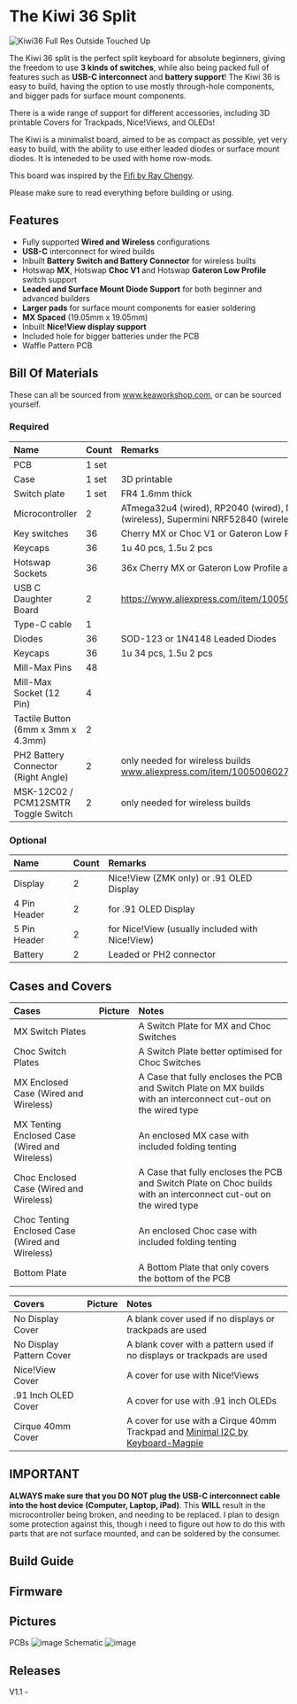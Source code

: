 # The Kiwi 36 Split

![Kiwi36 Full Res Outside Touched Up](https://github.com/user-attachments/assets/b3767477-0a5a-48e6-8ac1-671d68c05dcf)


The Kiwi 36 split is the perfect split keyboard for absolute beginners, giving the freedom to use **3 kinds of switches**, while also being packed full of features such as **USB-C interconnect** and **battery support**!
The Kiwi 36 is easy to build, having the option to use mostly through-hole components, and bigger pads for surface mount components. 

There is a wide range of support for different accessories, including 3D printable Covers for Trackpads, Nice!Views, and OLEDs!

The Kiwi is a minimalist board, aimed to be as compact as possible, yet very easy to build, with the ability to use either leaded diodes or surface mount diodes.
It is inteneded to be used with home row-mods.

This board was inspired by the [Fifi by Ray Chengy](https://github.com/raychengy/fifi_split_keeb).

Please make sure to read everything before building or using.

## Features
- Fully supported **Wired and Wireless** configurations
- **USB-C** interconnect for wired builds
- Inbuilt **Battery Switch and Battery Connector** for wireless builts
- Hotswap **MX**, Hotswap **Choc V1** and Hotswap **Gateron Low Profile** switch support
- **Leaded and Surface Mount Diode Support** for both beginner and advanced builders
- **Larger pads** for surface mount components for easier soldering
- **MX Spaced** (19.05mm x 19.05mm)
- Inbuilt **Nice!View display support**
- Included hole for bigger batteries under the PCB
- Waffle Pattern PCB

## Bill Of Materials

These can all be sourced from www.keaworkshop.com, or can be sourced yourself. 

### Required

| Name                          | Count   | Remarks                                                                                     |
|:------------------------------|:--------|:--------------------------------------------------------------------------------------------|
| PCB                           | 1 set   |                                                                                             |
| Case                          | 1 set   | 3D printable                                                                                            |
| Switch plate                  | 1 set   | FR4 1.6mm thick                                                                             |
| Microcontroller               | 2       | ATmega32u4 (wired), RP2040 (wired), Nice!Nano V2 (wireless), Supermini NRF52840 (wireless)  |
| Key switches                  | 36      | Cherry MX or Choc V1 or Gateron Low Profile                                                 |
| Keycaps                       | 36      | 1u 40 pcs, 1.5u 2 pcs                                                                       |
| Hotswap Sockets               | 36      | 36x Cherry MX or Gateron Low Profile and 36x Choc V1.                                     |
| USB C Daughter Board          | 2       | https://www.aliexpress.com/item/1005005187678366.html                                       |
| Type-C cable                  | 1       |                                                                                             |
| Diodes                        | 36      | SOD-123 or 1N4148 Leaded Diodes                                                             |
| Keycaps                       | 36      | 1u 34 pcs, 1.5u 2 pcs                                                                       |
| Mill-Max Pins                 | 48      |                                                                                             |
| Mill-Max Socket (12 Pin)      | 4       |                                                                                             |
| Tactile Button (6mm x 3mm x 4.3mm) | 2       |                                                                                             |
| PH2 Battery Connector (Right Angle) | 2       |  only needed for wireless builds www.aliexpress.com/item/1005006027334406.html                                               |
| MSK-12C02 / PCM12SMTR Toggle Switch | 2       |  only needed for wireless builds                                         |

### Optional

| Name                          | Count   | Remarks                                                                                     |
|:------------------------------|:--------|:--------------------------------------------------------------------------------------------|
| Display                       | 2       | Nice!View (ZMK only) or .91 OLED Display                                                               |
| 4 Pin Header                 | 2       |  for .91 OLED Display                                                                                       |
| 5 Pin Header   | 2 | for Nice!View (usually included with Nice!View)
| Battery                 | 2       | Leaded or PH2 connector                                                |

## Cases and Covers

| Cases                                           | Picture | Notes                                                                                                              |
|:------------------------------------------------|:--------|:-------------------------------------------------------------------------------------------------------------------|
| MX Switch Plates                                |         | A Switch Plate for MX and Choc Switches                                                                            |
| Choc Switch Plates                              |         | A Switch Plate better optimised for Choc Switches                                                                  |
| MX Enclosed Case (Wired and Wireless)           |         | A Case that fully encloses the PCB and Switch Plate on MX builds with an interconnect cut-out on the wired type    |
| MX Tenting Enclosed Case (Wired and Wireless)   |         | An enclosed MX case with included folding tenting                                                                  |
| Choc Enclosed Case (Wired and Wireless)         |         | A Case that fully encloses the PCB and Switch Plate on Choc builds with an interconnect cut-out on the wired type  |
| Choc Tenting Enclosed Case (Wired and Wireless) |         | An enclosed Choc case with included folding tenting                                                                |
| Bottom Plate                                    |         | A Bottom Plate that only covers the bottom of the PCB                                                              |


| Covers                        | Picture | Notes                                                                                     |
|:------------------------------|:--------|:--------------------------------------------------------------------------------------------|
| No Display Cover              |         | A blank cover used if no displays or trackpads are used                                     |
| No Display Pattern Cover      |         | A blank cover with a pattern used if no displays or trackpads are used                      |
| Nice!View Cover               |         | A cover for use with Nice!Views                                                             |
| .91 Inch OLED Cover           |         | A cover for use with .91 inch OLEDs                                                         |
| Cirque 40mm Cover             |         | A cover for use with a Cirque 40mm Trackpad and [Minimal I2C by Keyboard-Magpie](https://github.com/keyboard-magpie/minimal-fpc-i2c-pcb)     |


## IMPORTANT

**ALWAYS make sure that you DO NOT plug the USB-C interconnect cable into the host device (Computer, Laptop, iPad)**. This **WILL** result in the microcontroller being broken, and needing to be replaced.
I plan to design some protection against this, though i need to figure out how to do this with parts that are not surface mounted, and can be soldered by the consumer.

## Build Guide

## Firmware

## Pictures

PCBs
![image](https://github.com/user-attachments/assets/42b4ee55-afd8-48ba-817e-26e9f39e5572)
Schematic
![image](https://github.com/user-attachments/assets/f8483d3e-f5d2-4615-abce-0e77aa9b9c7d)

## Releases

V1.1 - 
